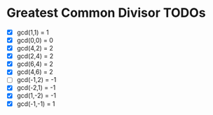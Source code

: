 # Greatest Common Divisor TODOs

- [x] gcd(1,1) = 1
- [x] gcd(0,0) = 0
- [x] gcd(4,2) = 2
- [x] gcd(2,4) = 2
- [x] gcd(6,4) = 2
- [x] gcd(4,6) = 2
- [ ] gcd(-1,2) = -1
- [x] gcd(-2,1) = -1
- [x] gcd(1,-2) = -1
- [x] gcd(-1,-1) = 1
